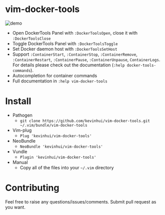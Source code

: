 # vim-docker-tools
![demo](https://thumbs.gfycat.com/JitteryHealthyAmericanshorthair-size_restricted.gif) 
* Open DockerTools Panel with `:DockerToolsOpen`, close it with `:DockerToolsClose`
* Toggle DockerTools Panel with `:DockerToolsToggle`
* Set Docker daemon host with `:DockerToolsSetHost`
* Support `:ContainerStart`, `:ContainerStop`, `:ContainerRemove`, `:ContainerRestart`, `:ContainerPause`, `:ContainerUnpause`, `ContainerLogs`. For details please check out the documentation (`:help docker-tools-commands`).
* Autocompletion for container commands
* Full documentation in `:help vim-docker-tools`
# Install
* Pathogen
  * `git clone https://github.com/kevinhui/vim-docker-tools.git ~/.vim/bundle/vim-docker-tools`
* Vim-plug
  * `Plug 'kevinhui/vim-docker-tools'`
* NeoBundle
  * `NeoBundle 'kevinhui/vim-docker-tools'`
* Vundle
  * `Plugin 'kevinhui/vim-docker-tools'`
* Manual
  * Copy all of the files into your `~/.vim` directory
# Contributing
Feel free to raise any questions/issues/comments. Submit pull request as you want.
